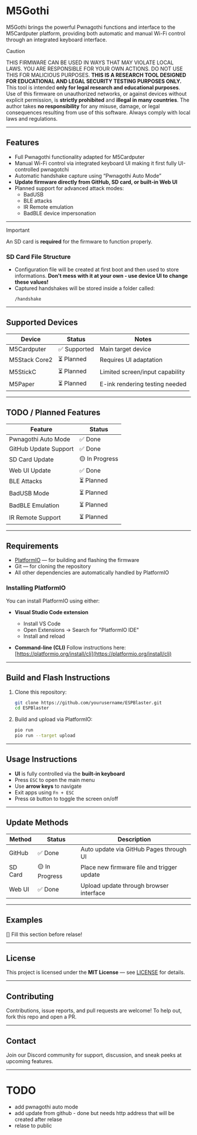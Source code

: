 # M5Gothi

M5Gothi brings the powerful Pwnagothi functions and interface to the M5Cardputer platform, providing both automatic and manual Wi-Fi control through an integrated keyboard interface.

> [!CAUTION]
> THIS FIRMWARE CAN BE USED IN WAYS THAT MAY VIOLATE LOCAL LAWS. YOU ARE RESPONSIBLE FOR YOUR OWN ACTIONS. DO NOT USE THIS FOR MALICIOUS PURPOSES.
> **THIS IS A RESEARCH TOOL DESIGNED FOR EDUCATIONAL AND LEGAL SECURITY TESTING PURPOSES ONLY.**
> This tool is intended **only for legal research and educational purposes**.
> Use of this firmware on unauthorized networks, or against devices without explicit permission, is **strictly prohibited** and **illegal in many countries**.
> The author takes **no responsibility** for any misuse, damage, or legal consequences resulting from use of this software. Always comply with local laws and regulations.

---

##  Features

- Full Pwnagothi functionality adapted for M5Cardputer
- Manual Wi-Fi control via integrated keyboard UI making it first fully UI-controlled pwnagotchi
- Automatic handshake capture using “Pwnagothi Auto Mode”
- **Update firmware directly from GitHub, SD card, or built-in Web UI**
- Planned support for advanced attack modes:
  - BadUSB
  - BLE attacks
  - IR Remote emulation
  - BadBLE device impersonation

---
> [!IMPORTANT]
> An SD card is **required** for the firmware to function properly.

### SD Card File Structure

- Configuration file will be created at first boot and then used to store informations. **Don't mess with it at your own - use device UI to change these values!**
- Captured handshakes will be stored inside a folder called:
  ```
  /handshake
  ```

---

##  Supported Devices

| Device         | Status         | Notes                          |
|----------------|----------------|--------------------------------|
| M5Cardputer    | ✅ Supported   | Main target device             |
| M5Stack Core2  | ⏳ Planned     | Requires UI adaptation         |
| M5StickC       | ⏳ Planned     | Limited screen/input capability|
| M5Paper        | ⏳ Planned     | E-ink rendering testing needed |

---

##  TODO / Planned Features

| Feature                 | Status     |
|-------------------------|------------|
| Pwnagothi Auto Mode     | ✅ Done     |
| GitHub Update Support   | ✅ Done     |
| SD Card Update          | 🟡 In Progress |
| Web UI Update           | ✅ Done     |
| BLE Attacks             | ⏳ Planned  |
| BadUSB Mode             | ⏳ Planned  |
| BadBLE Emulation        | ⏳ Planned  |
| IR Remote Support       | ⏳ Planned  |

---

## Requirements

- [PlatformIO](https://platformio.org/) — for building and flashing the firmware
- Git — for cloning the repository
- All other dependencies are automatically handled by PlatformIO

### Installing PlatformIO

You can install PlatformIO using either:

- **Visual Studio Code extension**
  - Install VS Code
  - Open Extensions → Search for "PlatformIO IDE"
  - Install and reload

- **Command-line (CLI)**
  Follow instructions here: [https://platformio.org/install/cli](https://platformio.org/install/cli)

---

## Build and Flash Instructions

1. Clone this repository:
   ```bash
   git clone https://github.com/yourusername/ESPBlaster.git
   cd ESPBlaster
   ```

2. Build and upload via PlatformIO:
   ```bash
   pio run
   pio run --target upload
   ```

---

## Usage Instructions

- **UI** is fully controlled via the **built-in keyboard**
- Press `ESC` to open the main menu
- Use **arrow keys** to navigate
- Exit apps using `Fn + ESC`
- Press `G0` button to toggle the screen on/off

---

##  Update Methods

| Method        | Status    | Description                                     |
|---------------|-----------|-------------------------------------------------|
| GitHub        | ✅ Done    | Auto update via GitHub Pages through UI        |
| SD Card       | 🟡 In Progress | Place new firmware file and trigger update   |
| Web UI        | ✅ Done   | Upload update through browser interface     |

---

## Examples
[] Fill this section before relase!

---

## License

This project is licensed under the **MIT License** — see [LICENSE](LICENSE) for details.

---

## Contributing

Contributions, issue reports, and pull requests are welcome!
To help out, fork this repo and open a PR.

---

## Contact

Join our Discord community for support, discussion, and sneak peeks at upcoming features.

---

# TODO
- add pwnagothi auto mode
- add update from github - done but needs http address that will be created after relase
- relase to public
